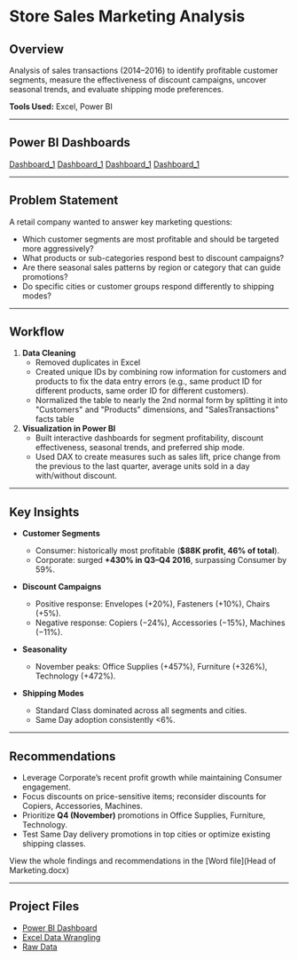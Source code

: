 # Store Sales Marketing Analysis  

## Overview  
Analysis of sales transactions (2014–2016) to identify profitable customer segments, measure the effectiveness of discount campaigns, uncover seasonal trends, and evaluate shipping mode preferences.  

**Tools Used:** Excel, Power BI  

---

## Power BI Dashboards

[Dashboard_1](Power_BI/Screenshots/Dashboard_1.png)
[Dashboard_1](Power_BI/Screenshots/Dashboard_2.png)
[Dashboard_1](Power_BI/Screenshots/Dashboard_3.png)
[Dashboard_1](Power_BI/Screenshots/Dashboard_4.png)

---

## Problem Statement
A retail company wanted to answer key marketing questions:
- Which customer segments are most profitable and should be targeted more aggressively?
- What products or sub-categories respond best to discount campaigns?
- Are there seasonal sales patterns by region or category that can guide promotions?
- Do specific cities or customer groups respond differently to shipping modes?

---

## Workflow
1. **Data Cleaning**
   - Removed duplicates in Excel
   - Created unique IDs by combining row information for customers and products to fix the data entry errors (e.g., same product ID for different products, same order ID for different customers).
   - Normalized the table to nearly the 2nd normal form by splitting it into "Customers" and "Products" dimensions, and "SalesTransactions" facts table  
3. **Visualization in Power BI**  
   - Built interactive dashboards for segment profitability, discount effectiveness, seasonal trends, and preferred ship mode.
   - Used DAX to create measures such as sales lift, price change from the previous to the last quarter, average units sold in a day with/without discount.

---

## Key Insights  

- **Customer Segments**  
  - Consumer: historically most profitable (**$88K profit, 46% of total**).  
  - Corporate: surged **+430% in Q3–Q4 2016**, surpassing Consumer by 59%.  

- **Discount Campaigns**  
  - Positive response: Envelopes (+20%), Fasteners (+10%), Chairs (+5%).  
  - Negative response: Copiers (−24%), Accessories (−15%), Machines (−11%).  

- **Seasonality**  
  - November peaks: Office Supplies (+457%), Furniture (+326%), Technology (+472%).  

- **Shipping Modes**  
  - Standard Class dominated across all segments and cities.  
  - Same Day adoption consistently <6%.  

---

## Recommendations  
- Leverage Corporate’s recent profit growth while maintaining Consumer engagement.  
- Focus discounts on price-sensitive items; reconsider discounts for Copiers, Accessories, Machines.  
- Prioritize **Q4 (November)** promotions in Office Supplies, Furniture, Technology.  
- Test Same Day delivery promotions in top cities or optimize existing shipping classes.

View the whole findings and recommendations in the [Word file](Head of Marketing.docx) 

---

## Project Files  
- [Power BI Dashboard](Power_BI/Power_BI_Report.pbix)
- [Excel Data Wrangling](Excel_Normalization)
- [Raw Data](Raw_Data.csv)
